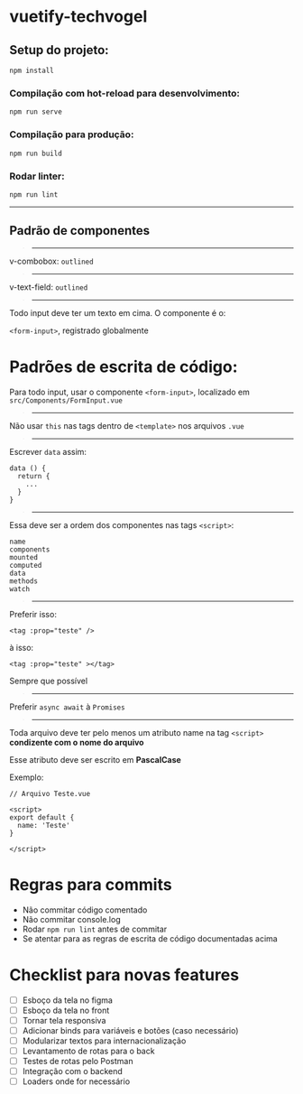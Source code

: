 # vuetify-techvogel

## Setup do projeto:

```
npm install
```

### Compilação com hot-reload para desenvolvimento:

```
npm run serve
```

### Compilação para produção:

```
npm run build
```

### Rodar linter:

```
npm run lint
```

---

## Padrão de componentes

> ---

v-combobox: `outlined`

> ---

v-text-field: `outlined`

> ---

Todo input deve ter um texto em cima. O componente é o:

`<form-input>`, registrado globalmente

# Padrões de escrita de código:

Para todo input, usar o componente `<form-input>`, localizado em `src/Components/FormInput.vue`

> ---

Não usar `this` nas tags dentro de `<template>` nos arquivos `.vue`

> ---

Escrever `data` assim:

```
data () {
  return {
    ...
  }
}
```

> ---

Essa deve ser a ordem dos componentes nas tags `<script>`:

```
name
components
mounted
computed
data
methods
watch
```

> ---

Preferir isso:

```
<tag :prop="teste" />
```

à isso:

```
<tag :prop="teste" ></tag>
```

Sempre que possível

> ---

Preferir `async await` à `Promises`

> ---

Toda arquivo deve ter pelo menos um atributo name na tag `<script>` <b> condizente com o nome do arquivo </b>

Esse atributo deve ser escrito em <b> PascalCase </b>

Exemplo:

```
// Arquivo Teste.vue

<script>
export default {
  name: 'Teste'
}

</script>
```

# Regras para commits

- Não commitar código comentado
- Não commitar console.log
- Rodar `npm run lint` antes de commitar
- Se atentar para as regras de escrita de código documentadas acima

# Checklist para novas features

- [ ] Esboço da tela no figma
- [ ] Esboço da tela no front
- [ ] Tornar tela responsiva
- [ ] Adicionar binds para variáveis e botões (caso necessário)
- [ ] Modularizar textos para internacionalização
- [ ] Levantamento de rotas para o back
- [ ] Testes de rotas pelo Postman
- [ ] Integração com o backend
- [ ] Loaders onde for necessário
